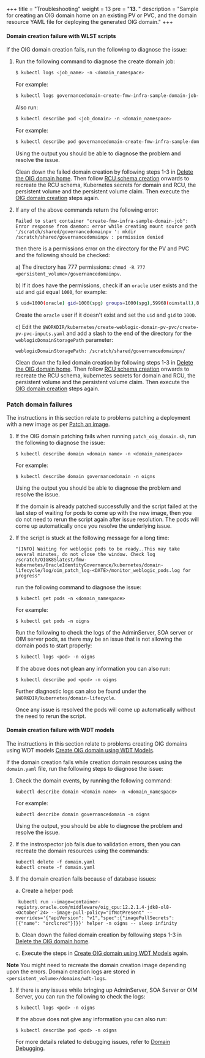 +++
title = "Troubleshooting"
weight = 13
pre = "<b>13. </b>"
description = "Sample for creating an OIG domain home on an existing PV or PVC, and the domain resource YAML file for deploying the generated OIG domain."
+++

#### Domain creation failure with WLST scripts

If the OIG domain creation fails, run the following to diagnose the issue:

1. Run the following command to diagnose the create domain job:

   ```bash
   $ kubectl logs <job_name> -n <domain_namespace>
   ```
   
   For example:
   
   ```bash
   $ kubectl logs governancedomain-create-fmw-infra-sample-domain-job-9wqzb -n oigns
   ```
   
   Also run:

   ```bash
   $ kubectl describe pod <job_domain> -n <domain_namespace>
   ```   

   For example:
   
   ```bash
   $ kubectl describe pod governancedomain-create-fmw-infra-sample-domain-job-9wqzb -n oigns
   ```
   
   Using the output you should be able to diagnose the problem and resolve the issue. 
   
   Clean down the failed domain creation by following steps 1-3 in [Delete the OIG domain home](../manage-oig-domains/delete-domain-home). Then follow [RCU schema creation](../prepare-your-environment/#rcu-schema-creation) onwards to recreate the RCU schema, Kubernetes secrets for domain and RCU, the persistent volume and the persistent volume claim. Then execute the [OIG domain creation](../create-oig-domains) steps again.
   
2. If any of the above commands return the following error:

   ```
   Failed to start container "create-fmw-infra-sample-domain-job": Error response from daemon: error while creating mount source path
   '/scratch/shared/governancedomainpv ': mkdir /scratch/shared/governancedomainpv : permission denied
   ```
    
   then there is a permissions error on the directory for the PV and PVC and the following should be checked:
   
   a) The directory has 777 permissions: `chmod -R 777 <persistent_volume>/governancedomainpv`.
   
   b) If it does have the permissions, check if an `oracle` user exists and the `uid` and `gid` equal `1000`, for example:
   
   ```bash
   $ uid=1000(oracle) gid=1000(spg) groups=1000(spg),59968(oinstall),8500(dba),100(users),1007(cgbudba)
   ```
   
   Create the `oracle` user if it doesn't exist and set the `uid` and `gid` to `1000`.
   
   c) Edit the `$WORKDIR/kubernetes/create-weblogic-domain-pv-pvc/create-pv-pvc-inputs.yaml` and add a slash to the end of the directory for the `weblogicDomainStoragePath` parameter:
   
   ```
   weblogicDomainStoragePath: /scratch/shared/governancedomainpv/
   ```
   
   Clean down the failed domain creation by following steps 1-3 in [Delete the OIG domain home](../manage-oig-domains/delete-domain-home). Then follow [RCU schema creation](../prepare-your-environment/#rcu-schema-creation) onwards to recreate the RCU schema, kubernetes secrets for domain and RCU, the persistent volume and the persistent volume claim. Then execute the [OIG domain creation](../create-oig-domains/create-oig-domains-using-wlst) steps again.
   
   
   
### Patch domain failures

The instructions in this section relate to problems patching a deployment with a new image as per [Patch an image](../patch-and-upgrade/patch-an-image).

1. If the OIG domain patching fails when running `patch_oig_domain.sh`, run the following to diagnose the issue:

   ```
   $ kubectl describe domain <domain name> -n <domain_namespace>
   ```

   For example:

   ```
   $ kubectl describe domain governancedomain -n oigns
   ```

   Using the output you should be able to diagnose the problem and resolve the issue.

   If the domain is already patched successfully and the script failed at the last step of waiting for pods to come up with the new image, then you do not need to rerun the script again after issue resolution. The pods will come up automatically once you resolve the underlying issue.

1. If the script is stuck at the following message for a long time:

   ```
   "[INFO] Waiting for weblogic pods to be ready..This may take several minutes, do not close the window. Check log /scratch/OIGK8Slatest/fmw-kubernetes/OracleIdentityGovernance/kubernetes/domain-lifecycle/log/oim_patch_log-<DATE>/monitor_weblogic_pods.log for progress"
   ```
   
   run the following command to diagnose the issue:

   ```
   $ kubectl get pods -n <domain_namespace>
   ```
   
   For example:

   ```
   $ kubectl get pods -n oigns
   ```
   
   Run the following to check the logs of the AdminServer, SOA server or OIM server pods, as there may be an issue that is not allowing the domain pods to start properly:
   
   ```bash
   $ kubectl logs <pod> -n oigns
   ```
   
   If the above does not glean any information you can also run:
   
   ```
   $ kubectl describe pod <pod> -n oigns
   ```
   
   Further diagnostic logs can also be found under the `$WORKDIR/kubernetes/domain-lifecycle`.
   
   Once any issue is resolved the pods will come up automatically without the need to rerun the script.

   
   
#### Domain creation failure with WDT models

The instructions in this section relate to problems creating OIG domains using WDT models [Create OIG domain using WDT Models](../create-oig-domains/create-oig-domains-wdt).

If the domain creation fails while creation domain resources using the `domain.yaml` file, run the following steps to diagnose the issue:



1. Check the domain events, by running the following command:

   ```
   kubectl describe domain <domain name> -n <domain_namespace>
   ```
   
   For example:

   ```
   kubectl describe domain governancedomain -n oigns
   ```

   Using the output, you should be able to diagnose the problem and resolve the issue.

1. If the instrospector job fails due to validation errors, then you can recreate the domain resources using the commands:

   ```
   kubectl delete -f domain.yaml
   kubectl create -f domain.yaml
   ```

1. If the domain creation fails because of database issues:

   a. Create a helper pod:

   ```
	kubectl run --image=container-registry.oracle.com/middleware/oig_cpu:12.2.1.4-jdk8-ol8-<October`24> --image-pull-policy="IfNotPresent" --overrides='{"apiVersion": "v1","spec":{"imagePullSecrets": [{"name": "orclcred"}]}}' helper -n oigns -- sleep infinity
	```

	b. Clean down the failed domain creation by following steps 1-3 in [Delete the OIG domain home](../manage-oig-domains/delete-domain-home). 
	
	c. Execute the steps in [Create OIG domain using WDT Models](../create-oig-domains/create-oig-domains-wdt) again.


**Note** You might need to recreate the domain creation image depending upon the errors. Domain creation logs are stored in `<persistent_volume>/domains/wdt-logs`.

1. If there is any issues while bringing up AdminServer, SOA Server or OIM Server, you can run the following to check the logs:

   ```
   $ kubectl logs <pod> -n oigns
   ```
   
   If the above does not give any information you can also run:

   ```
   $ kubectl describe pod <pod> -n oigns
   ```

   For more details related to debugging issues, refer to [Domain Debugging](https://oracle.github.io/weblogic-kubernetes-operator/managing-domains/debugging/).